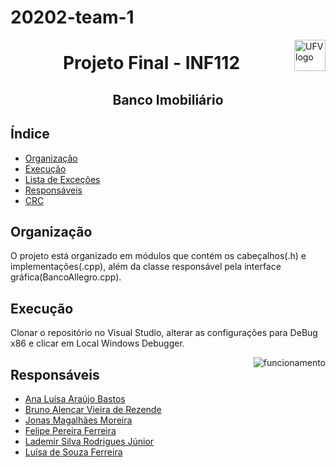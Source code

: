 # 20202-team-1
<a>
    <img src="https://cdn.discordapp.com/attachments/729689711416967239/844210892916523018/Ygemzly2XsP3gzFbXjFyExvD00B3rBvPbDEOoNOB-4uL4NLF1YKM6kiypik1H4koNc5_sNVAAAy_PDq_kmh_CRmn1dvC1uyeckCs.png" alt="UFV logo" title="UFV" align="right" height="50" />
</a>


<h1 align = "center"> Projeto Final - INF112 </h1>


<h2 align = "center"> Banco Imobiliário </h2>


## Índice

- [Organização](#Organização)
- [Execução](#Execução)
- [Lista de Exceções](#Lista-de-Exceções)
- [Responsáveis](#Responsáveis)
- [CRC](#CRC)

## Organização
  O projeto está organizado em módulos que contém os cabeçalhos(.h) e implementações(.cpp), além da classe responsável pela interface gráfica(BancoAllegro.cpp).
 
## Execução
Clonar o repositório no Visual Studio, alterar as configurações para DeBug x86 e clicar em Local Windows Debugger.

<a>
    <img src="https://cdn.discordapp.com/attachments/661031591031603230/844213713870782494/unknown.png" alt="funcionamento" title="print" align="right"  />
</a>

## Responsáveis
- [Ana Luísa Araújo Bastos](https://github.com/AnaLuisaAB) 
- [Bruno Alencar Vieira de Rezende](https://github.com/bruno-avr)
- [Jonas Magalhães Moreira](https://github.com/JonasMoreira01)
- [Felipe Pereira Ferreira ](https://github.com/devlipe)
- [Lademir Silva Rodrigues Júnior ](https://github.com/lademir)
- [Luísa de Souza Ferreira](https://github.com/ferreiraluisa)

